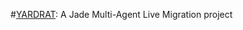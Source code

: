 #[YARDRAT](http://dragonball.wikia.com/wiki/Planet_Yardrat): A Jade Multi-Agent Live Migration project

